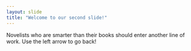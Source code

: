 ```yaml
---
layout: slide
title: "Welcome to our second slide!"
---
```

Novelists who are smarter than their books should enter another line of work. 
Use the left arrow to go back!
